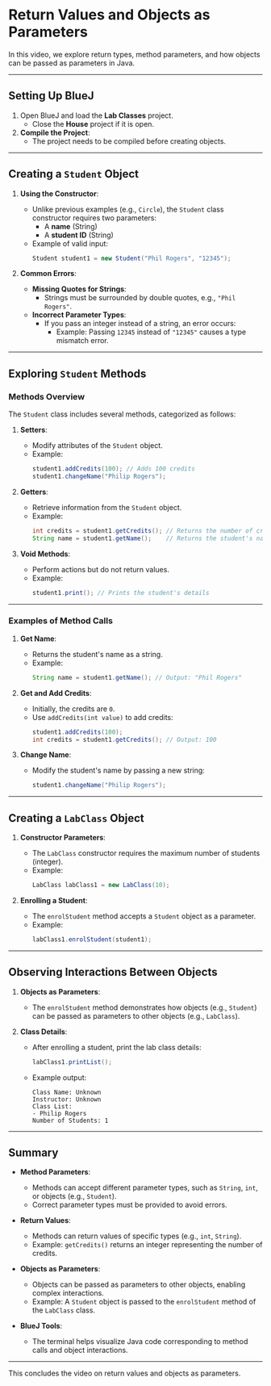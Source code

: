 # Return Values and Objects as Parameters

In this video, we explore return types, method parameters, and how objects can be passed as parameters in Java.

---

## Setting Up BlueJ

1. Open BlueJ and load the **Lab Classes** project.
   - Close the **House** project if it is open.
2. **Compile the Project**:
   - The project needs to be compiled before creating objects.

---

## Creating a `Student` Object

1. **Using the Constructor**:
   - Unlike previous examples (e.g., `Circle`), the `Student` class constructor requires two parameters:
     - A **name** (String)
     - A **student ID** (String)
   - Example of valid input:
     ```java
     Student student1 = new Student("Phil Rogers", "12345");
     ```

2. **Common Errors**:
   - **Missing Quotes for Strings**:
     - Strings must be surrounded by double quotes, e.g., `"Phil Rogers"`.
   - **Incorrect Parameter Types**:
     - If you pass an integer instead of a string, an error occurs:
       - Example: Passing `12345` instead of `"12345"` causes a type mismatch error.

---

## Exploring `Student` Methods

### Methods Overview

The `Student` class includes several methods, categorized as follows:

1. **Setters**:
   - Modify attributes of the `Student` object.
   - Example:
     ```java
     student1.addCredits(100); // Adds 100 credits
     student1.changeName("Philip Rogers");
     ```

2. **Getters**:
   - Retrieve information from the `Student` object.
   - Example:
     ```java
     int credits = student1.getCredits(); // Returns the number of credits
     String name = student1.getName();    // Returns the student's name
     ```

3. **Void Methods**:
   - Perform actions but do not return values.
   - Example:
     ```java
     student1.print(); // Prints the student's details
     ```

---

### Examples of Method Calls

1. **Get Name**:
   - Returns the student's name as a string.
   - Example:
     ```java
     String name = student1.getName(); // Output: "Phil Rogers"
     ```

2. **Get and Add Credits**:
   - Initially, the credits are `0`.
   - Use `addCredits(int value)` to add credits:
     ```java
     student1.addCredits(100);
     int credits = student1.getCredits(); // Output: 100
     ```

3. **Change Name**:
   - Modify the student's name by passing a new string:
     ```java
     student1.changeName("Philip Rogers");
     ```

---

## Creating a `LabClass` Object

1. **Constructor Parameters**:
   - The `LabClass` constructor requires the maximum number of students (integer).
   - Example:
     ```java
     LabClass labClass1 = new LabClass(10);
     ```

2. **Enrolling a Student**:
   - The `enrolStudent` method accepts a `Student` object as a parameter.
   - Example:
     ```java
     labClass1.enrolStudent(student1);
     ```

---

## Observing Interactions Between Objects

1. **Objects as Parameters**:
   - The `enrolStudent` method demonstrates how objects (e.g., `Student`) can be passed as parameters to other objects (e.g., `LabClass`).

2. **Class Details**:
   - After enrolling a student, print the lab class details:
     ```java
     labClass1.printList();
     ```
   - Example output:
     ```
     Class Name: Unknown
     Instructor: Unknown
     Class List:
     - Philip Rogers
     Number of Students: 1
     ```

---

## Summary

- **Method Parameters**:
  - Methods can accept different parameter types, such as `String`, `int`, or objects (e.g., `Student`).
  - Correct parameter types must be provided to avoid errors.
- **Return Values**:
  - Methods can return values of specific types (e.g., `int`, `String`).
  - Example: `getCredits()` returns an integer representing the number of credits.

- **Objects as Parameters**:
  - Objects can be passed as parameters to other objects, enabling complex interactions.
  - Example: A `Student` object is passed to the `enrolStudent` method of the `LabClass` class.

- **BlueJ Tools**:
  - The terminal helps visualize Java code corresponding to method calls and object interactions.

---

This concludes the video on return values and objects as parameters.

